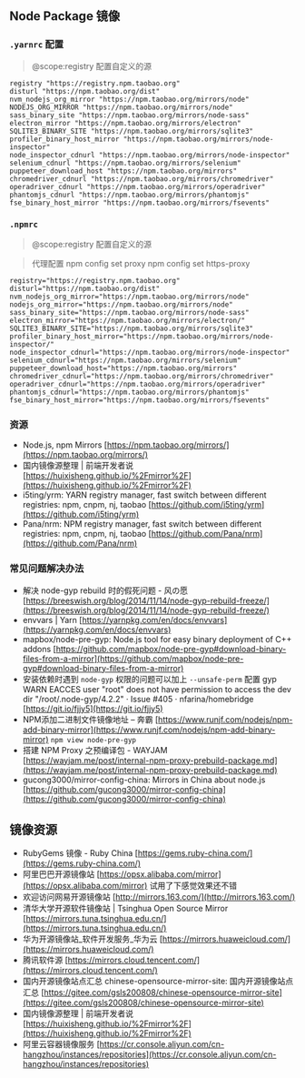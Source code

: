 ## Node Package 镜像

### `.yarnrc` 配置

> @scope:registry 配置自定义的源

```
registry "https://registry.npm.taobao.org"
disturl "https://npm.taobao.org/dist"
nvm_nodejs_org_mirror "https://npm.taobao.org/mirrors/node"
NODEJS_ORG_MIRROR "https://npm.taobao.org/mirrors/node"
sass_binary_site "https://npm.taobao.org/mirrors/node-sass"
electron_mirror "https://npm.taobao.org/mirrors/electron"
SQLITE3_BINARY_SITE "https://npm.taobao.org/mirrors/sqlite3"
profiler_binary_host_mirror "https://npm.taobao.org/mirrors/node-inspector"
node_inspector_cdnurl "https://npm.taobao.org/mirrors/node-inspector"
selenium_cdnurl "https://npm.taobao.org/mirrors/selenium"
puppeteer_download_host "https://npm.taobao.org/mirrors"
chromedriver_cdnurl "https://npm.taobao.org/mirrors/chromedriver"
operadriver_cdnurl "https://npm.taobao.org/mirrors/operadriver"
phantomjs_cdnurl "https://npm.taobao.org/mirrors/phantomjs"
fse_binary_host_mirror "https://npm.taobao.org/mirrors/fsevents"
```

### `.npmrc`

> @scope:registry 配置自定义的源

> 代理配置
> npm config set proxy 
> npm config set https-proxy

```
registry="https://registry.npm.taobao.org"
disturl="https://npm.taobao.org/dist"
nvm_nodejs_org_mirror="https://npm.taobao.org/mirrors/node"
nodejs_org_mirror="https://npm.taobao.org/mirrors/node"
sass_binary_site="https://npm.taobao.org/mirrors/node-sass"
electron_mirror="https://npm.taobao.org/mirrors/electron/"
SQLITE3_BINARY_SITE="https://npm.taobao.org/mirrors/sqlite3"
profiler_binary_host_mirror="https://npm.taobao.org/mirrors/node-inspector/"
node_inspector_cdnurl="https://npm.taobao.org/mirrors/node-inspector"
selenium_cdnurl="https://npm.taobao.org/mirrors/selenium"
puppeteer_download_host="https://npm.taobao.org/mirrors"
chromedriver_cdnurl="https://npm.taobao.org/mirrors/chromedriver"
operadriver_cdnurl="https://npm.taobao.org/mirrors/operadriver"
phantomjs_cdnurl="https://npm.taobao.org/mirrors/phantomjs"
fse_binary_host_mirror="https://npm.taobao.org/mirrors/fsevents"

```

### 资源
- Node.js, npm Mirrors [https://npm.taobao.org/mirrors/](https://npm.taobao.org/mirrors/)
- 国内镜像源整理 | 前端开发者说 [https://huixisheng.github.io/%2Fmirror%2F](https://huixisheng.github.io/%2Fmirror%2F)
- i5ting/yrm: YARN registry manager, fast switch between different registries: npm, cnpm, nj, taobao [https://github.com/i5ting/yrm](https://github.com/i5ting/yrm)
- Pana/nrm: NPM registry manager, fast switch between different registries: npm, cnpm, nj, taobao [https://github.com/Pana/nrm](https://github.com/Pana/nrm)


### 常见问题解决办法
- 解决 node-gyp rebuild 时的假死问题 - 风の愿 [https://breeswish.org/blog/2014/11/14/node-gyp-rebuild-freeze/](https://breeswish.org/blog/2014/11/14/node-gyp-rebuild-freeze/)
- envvars | Yarn [https://yarnpkg.com/en/docs/envvars](https://yarnpkg.com/en/docs/envvars)
- mapbox/node-pre-gyp: Node.js tool for easy binary deployment of C++ addons [https://github.com/mapbox/node-pre-gyp#download-binary-files-from-a-mirror](https://github.com/mapbox/node-pre-gyp#download-binary-files-from-a-mirror)
- 安装依赖时遇到 `node-gyp` 权限的问题可以加上 `--unsafe-perm` 配置 gyp WARN EACCES user "root" does not have permission to access the dev dir "/root/.node-gyp/4.2.2" · Issue #405 · nfarina/homebridge [https://git.io/fjjy5](https://git.io/fjjy5)
- NPM添加二进制文件镜像地址 – 奔霸 [https://www.runjf.com/nodejs/npm-add-binary-mirror](https://www.runjf.com/nodejs/npm-add-binary-mirror) `npm view node-pre-gyp`
- 搭建 NPM Proxy 之预编译包 - WAYJAM [https://wayjam.me/post/internal-npm-proxy-prebuild-package.md](https://wayjam.me/post/internal-npm-proxy-prebuild-package.md)
- gucong3000/mirror-config-china: Mirrors in China about node.js [https://github.com/gucong3000/mirror-config-china](https://github.com/gucong3000/mirror-config-china)


## 镜像资源

- RubyGems 镜像 - Ruby China [https://gems.ruby-china.com/](https://gems.ruby-china.com/)
- 阿里巴巴开源镜像站 [https://opsx.alibaba.com/mirror](https://opsx.alibaba.com/mirror) 试用了下感觉效果还不错
- 欢迎访问网易开源镜像站 [http://mirrors.163.com/](http://mirrors.163.com/)
- 清华大学开源软件镜像站 | Tsinghua Open Source Mirror [https://mirrors.tuna.tsinghua.edu.cn/](https://mirrors.tuna.tsinghua.edu.cn/)
- 华为开源镜像站_软件开发服务_华为云 [https://mirrors.huaweicloud.com/](https://mirrors.huaweicloud.com/)
- 腾讯软件源 [https://mirrors.cloud.tencent.com/](https://mirrors.cloud.tencent.com/)
- 国内开源镜像站点汇总 chinese-opensource-mirror-site: 国内开源镜像站点汇总 [https://gitee.com/gsls200808/chinese-opensource-mirror-site](https://gitee.com/gsls200808/chinese-opensource-mirror-site)
- 国内镜像源整理 | 前端开发者说 [https://huixisheng.github.io/%2Fmirror%2F](https://huixisheng.github.io/%2Fmirror%2F)
- 阿里云容器镜像服务 [https://cr.console.aliyun.com/cn-hangzhou/instances/repositories](https://cr.console.aliyun.com/cn-hangzhou/instances/repositories)